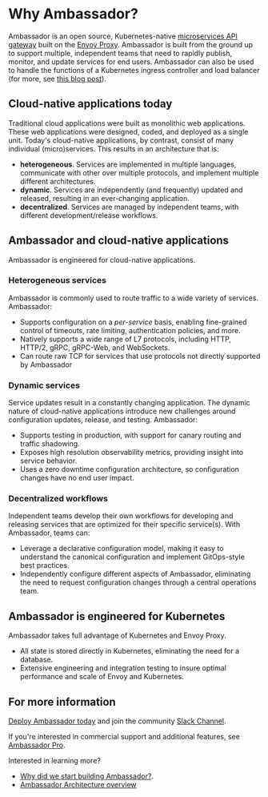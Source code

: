 # Why Ambassador?

Ambassador is an open source, Kubernetes-native [microservices API gateway](/about/microservices-api-gateways) built on the [Envoy Proxy](https://www.envoyproxy.io). Ambassador is built from the ground up to support multiple, independent teams that need to rapidly publish, monitor, and update services for end users. Ambassador can also be used to handle the functions of a Kubernetes ingress controller and load balancer (for more, see [this blog post](https://blog.getambassador.io/kubernetes-ingress-nodeport-load-balancers-and-ingress-controllers-6e29f1c44f2d)).

## Cloud-native applications today

Traditional cloud applications were built as monolithic web applications. These web applications were designed, coded, and deployed as a single unit. Today's cloud-native applications, by contrast, consist of many individual (micro)services. This results in an architecture that is:

* __heterogeneous__. Services are implemented in multiple languages, communicate with other over multiple protocols, and implement multiple different architectures.
* __dynamic__. Services are independently (and frequently) updated and released, resulting in an ever-changing application.
* __decentralized__. Services are managed by independent teams, with different development/release workflows.

## Ambassador and cloud-native applications

Ambassador is engineered for cloud-native applications.

### Heterogeneous services

Ambassador is commonly used to route traffic to a wide variety of services. Ambassador:

* Supports configuration on a *per-service* basis, enabling fine-grained control of timeouts, rate limiting, authentication policies, and more.
* Natively supports a wide range of L7 protocols, including HTTP, HTTP/2, gRPC, gRPC-Web, and WebSockets. 
* Can route raw TCP for services that use protocols not directly supported by Ambassador

### Dynamic services

Service updates result in a constantly changing application. The dynamic nature of cloud-native applications introduce new challenges around configuration updates, release, and testing. Ambassador:

* Supports testing in production, with support for canary routing and traffic shadowing.
* Exposes high resolution observability metrics, providing insight into service behavior.
* Uses a zero downtime configuration architecture, so configuration changes have no end user impact.

### Decentralized workflows

Independent teams develop their own workflows for developing and releasing services that are optimized for their specific service(s). With Ambassador, teams can:

* Leverage a declarative configuration model, making it easy to understand the canonical configuration and implement GitOps-style best practices.
* Independently configure different aspects of Ambassador, eliminating the need to request configuration changes through a central operations team.

## Ambassador is engineered for Kubernetes

Ambassador takes full advantage of Kubernetes and Envoy Proxy.

* All state is stored directly in Kubernetes, eliminating the need for a database.
* Extensive engineering and integration testing to insure optimal performance and scale of Envoy and Kubernetes.

## For more information

[Deploy Ambassador today](https://www.getambassador.io/user-guide/install) and join the community [Slack Channel](http://d6e.co/slack).

If you're interested in commercial support and additional features, see [Ambassador Pro](https://www.getambassador.io/pro).

Interested in learning more?

* [Why did we start building Ambassador?](https://blog.getambassador.io/building-ambassador-an-open-source-api-gateway-on-kubernetes-and-envoy-ed01ed520844).
* [Ambassador Architecture overview](https://www.getambassador.io/concepts/architecture)




<script type="application/ld+json">
  {
    "@context": "http://schema.org/",
    "@type": "SoftwareApplication",
    "name": "Ambassador API Gateway",
    "description": "Ambassador, open source, Kubernetes-native API Gateway for microservices built on the Envoy Proxy.",
    "applicationCategory": "Cloud Software",
    "applicationSubCategory": "API Gateway",
    "operatingSystem": "Kubernetes 1.6 or later"
    "downloadUrl": "https://www.getambassador.io/",
    "author": "Datawire",
    "version": "0.39",
    "offers": {
      "@type": "Offer",
      "priceCurrency": "USD",
      "price": "0.00"
    }
  }
</script>
